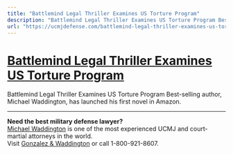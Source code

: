 ```yaml
---
title: "Battlemind Legal Thriller Examines US Torture Program"
description: "Battlemind Legal Thriller Examines US Torture Program Best-selling author, Michael Waddington, has launched his first novel in Amazon. "
url: "https://ucmjdefense.com/battlemind-legal-thriller-examines-us-torture-program.html"
---
```


# [Battlemind Legal Thriller Examines US Torture Program](https://ucmjdefense.com/battlemind-legal-thriller-examines-us-torture-program.html)

Battlemind Legal Thriller Examines US Torture Program Best-selling author, Michael Waddington, has launched his first novel in Amazon. 

---

**Need the best military defense lawyer?**  
[Michael Waddington](https://ucmjdefense.com/attorneys/michael-stewart-waddington-partner.html) is one of the most experienced UCMJ and court-martial attorneys in the world.  
Visit [Gonzalez & Waddington](https://ucmjdefense.com) or call 1-800-921-8607.
